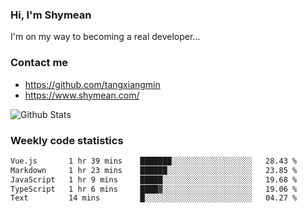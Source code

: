 ### Hi, I'm Shymean

I'm on my way to becoming a real developer...

### Contact me

- <https://github.com/tangxiangmin>
- <https://www.shymean.com/>

![Github Stats](https://github-readme-stats.vercel.app/api?username=tangxiangmin&show_icons=true&theme=dark)


###  Weekly code statistics

<!--START_SECTION:waka-->

```txt
Vue.js       1 hr 39 mins    ███████░░░░░░░░░░░░░░░░░░   28.43 %
Markdown     1 hr 23 mins    ██████░░░░░░░░░░░░░░░░░░░   23.85 %
JavaScript   1 hr 9 mins     █████░░░░░░░░░░░░░░░░░░░░   19.68 %
TypeScript   1 hr 6 mins     ████▓░░░░░░░░░░░░░░░░░░░░   19.06 %
Text         14 mins         █░░░░░░░░░░░░░░░░░░░░░░░░   04.27 %
```

<!--END_SECTION:waka-->